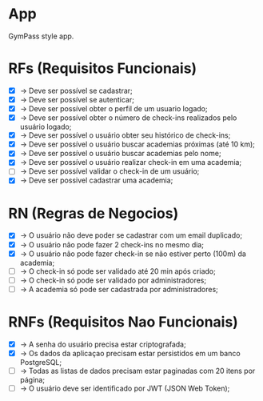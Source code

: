 # App

GymPass style app.

# RFs (Requisitos Funcionais)

- [x] -> Deve ser possível se cadastrar;
- [x] -> Deve ser possível se autenticar;
- [x] -> Deve ser possível obter o perfil de um usuario logado;
- [x] -> Deve ser possível obter o número de check-ins realizados pelo usuário logado;
- [x] -> Deve ser possível o usuário obter seu histórico de check-ins;
- [x] -> Deve ser possível o usuário buscar academias próximas (até 10 km);
- [x] -> Deve ser possível o usuário buscar academias pelo nome;
- [x] -> Deve ser possível o usuário realizar check-in em uma academia;
- [ ] -> Deve ser possível validar o check-in de um usuário;
- [x] -> Deve ser possivel cadastrar uma academia;

# RN (Regras de Negocios)

- [x] -> O usuário não deve poder se cadastrar com um email duplicado;
- [x] -> O usuário não pode fazer 2 check-ins no mesmo dia;
- [x] -> O usuário não pode fazer check-in se não estiver perto (100m) da academia;
- [ ] -> O check-in só pode ser validado até 20 min após criado;
- [ ] -> O check-in só pode ser validado por administradores;
- [ ] -> A academia só pode ser cadastrada por administradores;

# RNFs (Requisitos Nao Funcionais)

- [x] -> A senha do usuário precisa estar criptografada;
- [x] -> Os dados da aplicaçao precisam estar persistidos em um banco PostgreSQL;
- [ ] -> Todas as listas de dados precisam estar paginadas com 20 itens por página;
- [ ] -> O usuário deve ser identificado por JWT (JSON Web Token);